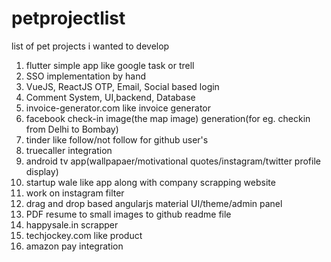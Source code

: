 # petprojectlist
list of pet projects i wanted to develop

1. flutter simple app like google task or trell
2. SSO implementation by hand
3. VueJS, ReactJS OTP, Email, Social based login
4. Comment System, UI,backend, Database
5. invoice-generator.com like invoice generator
6. facebook check-in image(the map image) generation(for eg. checkin from Delhi to Bombay)
7. tinder like follow/not follow for github user's
8. truecaller integration
9. android tv app(wallpapaer/motivational quotes/instagram/twitter profile display)
10. startup wale like app along with company scrapping website
11. work on instagram filter
12. drag and drop based angularjs material UI/theme/admin panel
13. PDF resume to small images to github readme file
14. happysale.in scrapper
15. techjockey.com like product
16. amazon pay integration 
